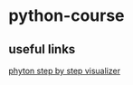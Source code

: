 # python-course

## useful links
<a href="https://pythontutor.com/visualize.html#mode=edit" target="_blank" >phyton step by step visualizer</a>
